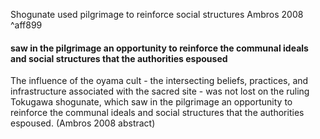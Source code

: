 Shogunate used pilgrimage to reinforce social structures Ambros 2008 ^aff899


#### saw in the pilgrimage an opportunity to reinforce the communal ideals and social structures that the authorities espoused
The influence of the oyama cult - the intersecting beliefs, practices, and infrastructure associated with the sacred site - was not lost on the ruling Tokugawa shogunate, which saw in the pilgrimage an opportunity to reinforce the communal ideals and social structures that the authorities espoused. (Ambros 2008 abstract)